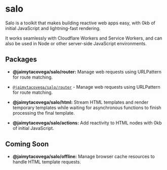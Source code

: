 # salo

Salo is a toolkit that makes building reactive web apps easy, with 0kb of initial JavaScript and lightning-fast rendering.

It works seamlessly with Cloudflare Workers and Service Workers, and can also be used in Node or other server-side JavaScript environments.

## Packages

- **@jaimytacovega/salo/router:** Manage web requests using URLPattern for route matching.
- [`@jaimytacovega/salo/router`](./src/router.js) - Manage web requests using URLPattern for route matching.
  
- **@jaimytacovega/salo/html:** Stream HTML templates and render temporary templates while waiting for asynchronous functions to finish processing the final template.

- **@jaimytacovega/salo/actions:** Add reactivity to HTML nodes with 0kb of initial JavaScript.

## Coming Soon

- **@jaimytacovega/salo/offline:** Manage browser cache resources to handle HTML template requests.